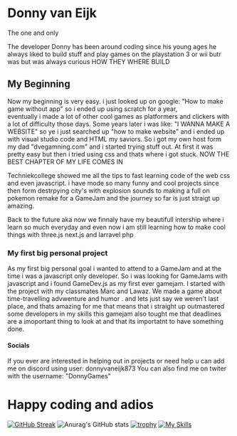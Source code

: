 # Donny van Eijk
The one and only



The developer Donny has been around coding since his young ages 
he always liked to build stuff and play games on the playstation 3 or wii butr was but was always curious
HOW THEY WHERE BUILD

## My  Beginning

Now my beginning is very easy. i just looked up on google: "How to make game without app" so i ended up using scratch for a year,\
eventually i made a lot of other cool games as platformers and clickers with a lot of difficulty those days. Some years later i was like: "I WANNA MAKE A WEBSITE" 
so ye i just searched up "how to make website" and i ended up with visual studio code and HTML my saviors.
So i got my own host form my dad "dvegamning.com" and i started trying stuff out. At first it was pretty easy but then i tried using css and thats where i got stuck.
NOW THE BEST CHAPTER OF MY LIFE COMES IN

Techniekcollege showed me all the tips to fast learning code of the web css and even javascript. i have mode so many funny and cool projects since then form destrpying city's with explosion sounds to making a 
full on pokemon remake for a GameJam and the journey so far is just straigt up amazing. 

Back to the future aka now we finnaly have my beautifull intership where i learn so much everyday and even now i am still learning how to make cool things with three.js next.js and larravel php

### My first big personal project

As my first big personal goal i wanted to attend to a GameJam and at the time i was a javascript only developer. So i was looking for GameJams with javascript and i found GameDev.js as my first ever gamejam. I started with the
project with my classmates Marc and Lawaz. We made a game about time-travelling advwenture and humor . and lets just say we weren't last place, and thats amazing for me that means that i straight up outmastered some developers in my skills
this gamejam also tought me that deadlines are a imoportant thing to look at and that its importatnt to have something done.

#### Socials

If you ever are interested in helping out in projects or need help u can add me on discord using user: donnyvaneijk873  You can also find me on twiter with the username: "DonnyGames"

# Happy coding and adios
[![GitHub Streak](https://streak-stats.demolab.com?user=DonnyvanEijk&theme=monokai&hide_border=false)](https://git.io/streak-stats)
![Anurag's GitHub stats](https://github-readme-stats.vercel.app/api?username=DonnyvanEijk&show_icons=true&theme=dracula)
[![trophy](https://github-profile-trophy.vercel.app/?username=DonnyvanEijk&theme=monokai)](https://github.com/ryo-ma/github-profile-trophy)
[![My Skills](https://skillicons.dev/icons?i=js,html,css,react,next,laravel,figma,discord,dotnet,cs,c,cpp,haxe,python,java,ts)](https://skillicons.dev)


